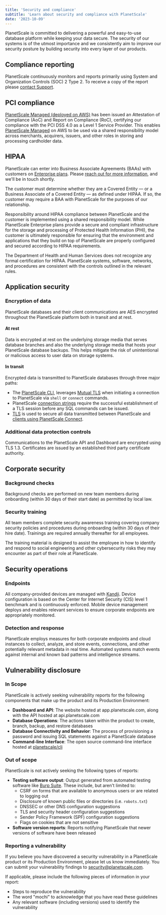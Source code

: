 ```yaml
---
title: 'Security and compliance'
subtitle: 'Learn about security and compliance with PlanetScale'
date: '2023-10-09'
---
```


PlanetScale is committed to delivering a powerful and easy-to-use database
platform while keeping your data secure. The security of our systems is of
the utmost importance and we consistently aim to improve our security posture by
building security into every layer of our products.

## Compliance reporting

PlanetScale continuously monitors and reports primarily using System and Organization
Controls (SOC) 2 Type 2. To receive a copy of the report please
[contact Support](https://support.planetscale.com/hc/en-us).

## PCI compliance

[PlanetScale Managed (deployed on AWS)](/docs/enterprise/managed/overview) has been issued an Attestation of Compliance (AoC) and Report on Compliance (RoC), certifying our compliance with the PCI DSS 4.0 as a Level 1 Service Provider. This enables [PlanetScale Managed](/blog/introducing-planetscale-managed) on AWS to be used via a shared responsibility model across merchants, acquirers, issuers, and other roles in storing and processing cardholder data.

## HIPAA

PlanetScale can enter into Business Associate Agreements (BAAs) with customers on [Enterprise plans](/docs/concepts/planetscale-plans#planetscale-enterprise-plan). Please [reach out for more information](/contact), and we'll be in touch shortly.

The customer must determine whether they are a Covered Entity &mdash; or a Business Associate of a Covered Entity &mdash; as defined under HIPAA. If so, the customer may require a BAA with PlanetScale for the purposes of our relationship.

Responsibility around HIPAA compliance between PlanetScale and the customer is implemented using a shared responsibility model. While PlanetScale Enterprise plans provide a secure and compliant infrastructure for the storage and processing of Protected Health Information (PHI), the customer is ultimately responsible for ensuring that the environment and applications that they build on top of PlanetScale are properly configured and secured according to HIPAA requirements.

The Department of Health and Human Services does not recognize any formal certification for HIPAA. PlanetScale systems, software, networks, and procedures are consistent with the controls outlined in the relevant rules.

## Application security

### Encryption of data

PlanetScale databases and their client communications are AES encrypted throughout the PlanetScale platform both in transit and at rest.

#### At rest

Data is encrypted at rest on the underlying storage media that serves database branches and also the underlying storage media that hosts your PlanetScale database backups. This helps mitigate the risk of unintentional or malicious access to user data on storage systems.

#### In transit

Encrypted data is transmitted to PlanetScale databases through three major paths:

- The [PlanetScale CLI](/docs/reference/planetscale-cli), leverages [Mutual TLS](https://en.wikipedia.org/wiki/Mutual_authentication#mTLS) when initiating a connection to PlanetScale via `shell` or `connect` commands.
- PlanetScale [connection strings](/docs/concepts/connection-strings) require the successful establishment of a TLS session before any SQL commands can be issued.
- [TLS](https://en.wikipedia.org/wiki/Transport_Layer_Security) is used to secure all data transmitted between PlanetScale and [clients using PlanetScale Connect](/docs/concepts/planetscale-connect).

### Additional data protection controls

Communications to the PlanetScale API and Dashboard are encrypted using TLS 1.3.
Certificates are issued by an established third party certificate authority.

## Corporate security

### Background checks

Background checks are performed on new team members during onboarding (within
30 days of their start date) as permitted by local law.

### Security training

All team members complete security awareness training covering company security
policies and procedures during onboarding (within 30 days of their hire date).
Trainings are required annually thereafter for all employees.

The training material is designed to assist the employee in how to identify and
respond to social engineering and other cybersecurity risks they may encounter
as part of their role at PlanetScale.

## Security operations

### Endpoints

All company-provided devices are managed with [Kandji](https://kandji.io).
Device configuration is based on the Center for Internet Security (CIS)
level 1 benchmark and is continuously enforced. Mobile device management
deploys and enables relevant services to ensure corporate endpoints are
appropriately monitored.

### Detection and response

PlanetScale employs measures for both corporate endpoints and cloud instances
to collect, analyze, and store events, connections, and other potentially
relevant metadata in real time. Automated systems match events against internal
and known bad patterns and intelligence streams.

## Vulnerability disclosure

### In Scope

PlanetScale is actively seeking vulnerability reports for the following components that make up the product and its Production Environment:

- **Dashboard and API**: The website hosted at app.planetscale.com, along with the API hosted at api.planetscale.com
- **Database Operations**: The actions taken within the product to create, branch, backup, and restore databases
- **Database Connectivity and Behavior**: The process of provisioning a password and issuing SQL statements against a PlanetScale database
- **Command-line Interface**: The open source command-line interface hosted at [planetscale/cli](https://github.com/planetscale/cli)

### Out of scope

PlanetScale is not actively seeking the following types of reports:

- **Testing software output**: Output generated from automated testing software like [Burp Suite](https://portswigger.net/burp). These include, but aren't limited to:
  - CSRF on forms that are available to anonymous users or are related to logging out
  - Disclosure of known public files or directories (i.e. `robots.txt`)
  - DNSSEC or other DNS configuration suggestions
  - TLS and security header configuration suggestions
  - Sender Policy Framework (SPF) configuration suggestions
  - Flags on cookies that are not sensitive
- **Software version reports**: Reports notifying PlanetScale that newer versions of software have been released

### Reporting a vulnerability

If you believe you have discovered a security vulnerability in a PlanetScale product or its Production Environment, please let us know immediately.
You can submit your vulnerability findings to [security@planetscale.com](mailto:security@planetscale.com).

If applicable, please include the following pieces of information in your report:

- Steps to reproduce the vulnerability
- The word "mochi" to acknowledge that you have read these guidelines
- Any relevant software (including versions) used to identify the vulnerability
